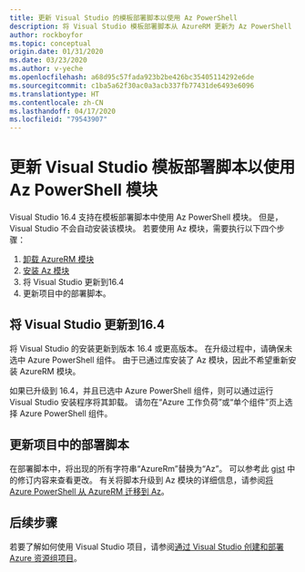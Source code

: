 ```yaml
---
title: 更新 Visual Studio 的模板部署脚本以使用 Az PowerShell
description: 将 Visual Studio 模板部署脚本从 AzureRM 更新为 Az PowerShell
author: rockboyfor
ms.topic: conceptual
origin.date: 01/31/2020
ms.date: 03/23/2020
ms.author: v-yeche
ms.openlocfilehash: a68d95c57fada923b2be426bc35405114292e6de
ms.sourcegitcommit: c1ba5a62f30ac0a3acb337fb77431de6493e6096
ms.translationtype: HT
ms.contentlocale: zh-CN
ms.lasthandoff: 04/17/2020
ms.locfileid: "79543907"
---
```

# <a name="update-visual-studio-template-deployment-script-to-use-az-powershell-module"></a>更新 Visual Studio 模板部署脚本以使用 Az PowerShell 模块

Visual Studio 16.4 支持在模板部署脚本中使用 Az PowerShell 模块。 但是，Visual Studio 不会自动安装该模块。 若要使用 Az 模块，需要执行以下四个步骤：

1. [卸载 AzureRM 模块](https://docs.microsoft.com/powershell/azure/uninstall-az-ps#uninstall-the-azurerm-module)
1. [安装 Az 模块](https://docs.microsoft.com/powershell/azure/install-az-ps)
1. 将 Visual Studio 更新到16.4
1. 更新项目中的部署脚本。

## <a name="update-visual-studio-to-164"></a>将 Visual Studio 更新到16.4

将 Visual Studio 的安装更新到版本 16.4 或更高版本。 在升级过程中，请确保未选中 Azure PowerShell 组件。 由于已通过库安装了 Az 模块，因此不希望重新安装 AzureRM 模块。

如果已升级到 16.4，并且已选中 Azure PowerShell 组件，则可以通过运行 Visual Studio 安装程序将其卸载。 请勿在“Azure 工作负荷”或“单个组件”页上选择 Azure PowerShell 组件。

## <a name="update-the-deployment-script-in-your-project"></a>更新项目中的部署脚本

在部署脚本中，将出现的所有字符串“AzureRm”替换为“Az”。 可以参考此 [gist](https://gist.github.com/cweining/d2da2479418ea403499c4306dcf4f619) 中的修订内容来查看更改。 有关将脚本升级到 Az 模块的详细信息，请参阅[将 Azure PowerShell 从 AzureRM 迁移到 Az](https://docs.microsoft.com/powershell/azure/migrate-from-azurerm-to-az)。

## <a name="next-steps"></a>后续步骤

若要了解如何使用 Visual Studio 项目，请参阅[通过 Visual Studio 创建和部署 Azure 资源组项目](create-visual-studio-deployment-project.md)。

<!-- Update_Description: update meta properties, wording update, update link -->
